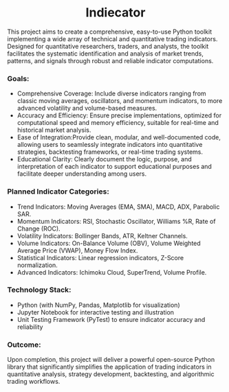 <div align="center">

# Indiecator  

</div>

This project aims to create a comprehensive, easy-to-use Python toolkit implementing a wide array of technical and quantitative trading indicators. Designed for quantitative researchers, traders, and analysts, the toolkit facilitates the systematic identification and analysis of market trends, patterns, and signals through robust and reliable indicator computations.
### Goals:
- Comprehensive Coverage: Include diverse indicators ranging from classic moving averages, oscillators, and momentum indicators, to more advanced volatility and volume-based measures.
- Accuracy and Efficiency: Ensure precise implementations, optimized for computational speed and memory efficiency, suitable for real-time and historical market analysis.
- Ease of Integration:Provide clean, modular, and well-documented code, allowing users to seamlessly integrate indicators into quantitative strategies, backtesting frameworks, or real-time trading systems.
- Educational Clarity: Clearly document the logic, purpose, and interpretation of each indicator to support educational purposes and facilitate deeper understanding among users.
### Planned Indicator Categories:
- Trend Indicators: Moving Averages (EMA, SMA), MACD, ADX, Parabolic SAR.
- Momentum Indicators: RSI, Stochastic Oscillator, Williams %R, Rate of Change (ROC).
- Volatility Indicators: Bollinger Bands, ATR, Keltner Channels.
- Volume Indicators: On-Balance Volume (OBV), Volume Weighted Average Price (VWAP), Money Flow Index.
- Statistical Indicators: Linear regression indicators, Z-Score normalization.
- Advanced Indicators: Ichimoku Cloud, SuperTrend, Volume Profile.
### Technology Stack:
- Python (with NumPy, Pandas, Matplotlib for visualization)
- Jupyter Notebook for interactive testing and illustration
- Unit Testing Framework (PyTest) to ensure indicator accuracy and reliability
### Outcome:
Upon completion, this project will deliver a powerful open-source Python library that significantly simplifies the application of trading indicators in quantitative analysis, strategy development, backtesting, and algorithmic trading workflows.
